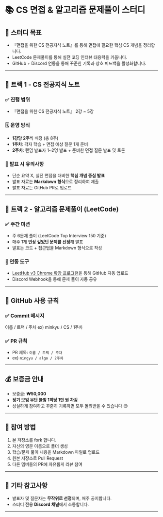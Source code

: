 # 📚 CS 면접 & 알고리즘 문제풀이 스터디

## 🎯 스터디 목표
- 『면접을 위한 CS 전공지식 노트』를 통해 면접에 필요한 핵심 CS 개념을 정리합니다.
- LeetCode 문제풀이를 통해 실전 코딩 인터뷰 대응력을 키웁니다.
- GitHub + Discord 연동을 통해 꾸준한 기록과 상호 피드백을 활성화합니다.

---

## 🧩 트랙 1 - CS 전공지식 노트

### ✅ 진행 범위
- 『면접을 위한 CS 전공지식 노트』 2강 ~ 5강

### 🗓️ 운영 방식
- **1강당 2주**씩 배정 (총 8주)
- **1주차**: 각자 학습 + 면접 예상 질문 1개 준비
- **2주차**: 랜덤 발표자 1~2명 발표 + 준비한 면접 질문 발표 및 토론

### 📝 발표 시 유의사항
- 단순 요약 X, 실전 면접을 대비한 **핵심 개념 중심 발표**
- 발표 자료는 **Markdown 형식**으로 정리하여 제출
- 발표 자료는 GitHub PR로 업로드

---

## 🧠 트랙 2 - 알고리즘 문제풀이 (LeetCode)

### ✅ 주간 미션
- 주 6문제 풀이 (LeetCode Top Interview 150 기준)
- 매주 1개 **인상 깊었던 문제를 선정**해 발표
- 발표는 코드 + 접근법을 Markdown 형식으로 작성

### 🔧 연동 도구
- [LeetHub v3 Chrome 확장 프로그램](https://chromewebstore.google.com/detail/leethub-v3/kdkgpjpenaeoodajljkflmlnkoihkmda?hl=ko&utm_source=ext_sidebar)을 통해 GitHub 자동 업로드
- Discord Webhook을 통해 문제 풀이 자동 공유  

---
## 💾 GitHub 사용 규칙

### ✅ Commit 메시지

이름 / 트랙 / 주차
ex) minkyu / CS / 1주차

### ✅ PR 규칙
- PR 제목: `이름 / 트랙 / 주차`
- ex) `mingyu / algo / 2주차`

---
## 💰 보증금 안내
- 보증금: **₩50,000**
- **정기 모임 무단 불참 1회당 1만 원 차감**
- 성실하게 참여하고 꾸준히 기록하면 모두 돌려받을 수 있습니다 😊

---

## 🙋 참여 방법
1. 본 저장소를 fork 합니다.
2. 자신의 영문 이름으로 폴더 생성
3. 학습/문제 풀이 내용을 Markdown 파일로 업로드
4. 원본 저장소로 Pull Request
5. 다른 멤버들의 PR에 자유롭게 리뷰 참여

---

## 📎 기타 참고사항
- 발표자 및 질문자는 **무작위로 선정**되며, 매주 공지합니다.
- 스터디 전용 **Discord 채널**에서 소통합니다.

---
